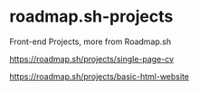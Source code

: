 # roadmap.sh-projects
Front-end Projects, more from Roadmap.sh




https://roadmap.sh/projects/single-page-cv

https://roadmap.sh/projects/basic-html-website
